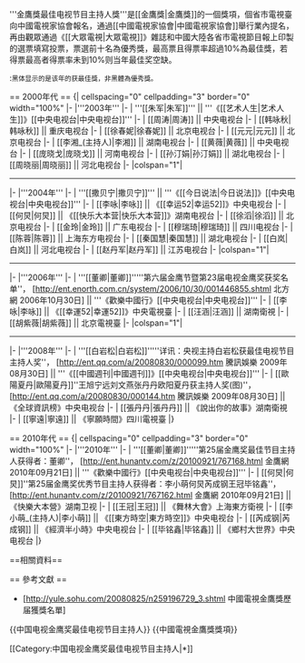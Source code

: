
'''金鷹獎最佳电视节目主持人獎'''是[[金鷹獎|金鷹獎]]的一個獎項，個省市電視臺向中國電視家協會報名，通過[[中國電視家協會|中國電視家協會]]舉行業內提名，再由觀眾通過《[[大眾電視|大眾電視]]》雜誌和中國大陸各省市電視節目報上印製的選票填寫投票，票選前十名為優秀獎，最高票且得票率超過10%為最佳獎，若得票最高者得票率未到10%则当年最佳奖空缺。

:<small>黑体显示的是该年的获最佳獎，非黑體為優秀獎。</small>

== 2000年代 ==
{| cellspacing="0" cellpadding="3" border="0" width="100%"
|-
|'''2003年'''
|-
| '''[[朱军|朱军]]''' || '''《[[艺术人生|艺术人生]]》[[中央电视台|中央电视台]]'''
|-
| [[周涛|周涛]] || 中央电视台
|-
| [[韩咏秋|韩咏秋]] || 重庆电视台
|-
| [[徐春妮|徐春妮]] || 北京电视台
|-
| [[元元|元元]] || 北京电视台
|-
| [[李湘_(主持人)|李湘]] || 湖南电视台
|-
| [[黄薇|黄薇]] || 中央电视台
|-
| [[庞晓戈|庞晓戈]] || 河南电视台
|-
| [[孙汀娟|孙汀娟]] || 湖北电视台
|-
| [[周晓丽|周晓丽]] || 河北电视台 
|-
|colspan="1"|<hr>
|-
|'''2004年'''
|-
| '''[[撒贝宁|撒贝宁]]''' || '''《[[今日说法|今日说法]]》[[中央电视台|中央电视台]]'''
|-
| [[李咏|李咏]] || 《[[幸运52|幸运52]]》中央电视台
|-
| [[何炅|何炅]] || 《[[快乐大本营|快乐大本营]]》湖南电视台
|-
| [[徐滔|徐滔]] || 北京电视台
|-
| [[金玲|金玲]] || 广东电视台
|-
| [[穆瑞琦|穆瑞琦]] || 四川电视台
|-
| [[陈蓉|陈蓉]] || 上海东方电视台
|-
| [[秦国慧|秦国慧]] || 湖北电视台
|-
| [[白岚|白岚]] || 河北电视台
|-
| [[赵丹军|赵丹军]] || 江苏电视台 
|-
|colspan="1"|<hr>
|-
|'''2006年'''
|-
| '''[[董卿|董卿]]'''<ref>''第六届金鹰节暨第23届电视金鹰奖获奖名单''， [http://ent.enorth.com.cn/system/2006/10/30/001446855.shtml 北方網 2006年10月30日] </ref> || '''《歡樂中國行》[[中央电视台|中央电视台]]'''
|-
| [[李咏|李咏]] || 《[[幸運52|幸運52]]》中央電視臺
|-
| [[汪涵|汪涵]] || 湖南衛視
|-
| [[胡紫薇|胡紫薇]] || 北京電視臺
|-
|colspan="1"|<hr>
|-
|'''2008年'''
|-
| '''[[白岩松|白岩松]]'''<ref>''详讯：央视主持白岩松获最佳电视节目主持人奖''， [http://ent.qq.com/a/20080830/000099.htm 騰訊娛樂 2009年08月30日] </ref>
 || '''《[[中國週刊|中國週刊]]》[[中央电视台|中央电视台]]'''
|-
| [[歐陽夏丹|歐陽夏丹]]<ref>''王旭宁远刘文燕张丹丹欧阳夏丹获主持人奖(图)''， [http://ent.qq.com/a/20080830/000144.htm 騰訊娛樂 2009年08月30日] </ref>
 || 《全球資訊榜》中央电视台
|-
| [[張丹丹|張丹丹]] || 《說出你的故事》湖南衛視
|-
| [[寧遠|寧遠]] || 《寧願時間》四川電視臺 
|}

== 2010年代 ==
{| cellspacing="0" cellpadding="3" border="0" width="100%"
|-
|'''2010年'''
|-
| '''[[董卿|董卿]]'''<ref>''第25届金鹰奖最佳节目主持人获得者：董卿''， [http://ent.hunantv.com/z/20100921/767168.html 金鷹網 2010年09月21日] </ref>
 || '''《歡樂中國行》[[中央电视台|中央电视台]]'''
|-
| [[何炅|何炅]]<ref>''第25届金鹰奖优秀节目主持人获得者：李小萌何炅芮成钢王冠毕铭鑫''， [http://ent.hunantv.com/z/20100921/767162.html 金鷹網 2010年09月21日] </ref>
 || 《快樂大本營》湖南卫视
|-
| [[王冠|王冠]] || 《舞林大會》上海東方衛視
|-
| [[李小萌_(主持人)|李小萌]] || 《[[東方時空|東方時空]]》中央电视台
|-
| [[芮成钢|芮成钢]] || 《經濟半小時》中央电视台
|-
| [[毕铭鑫|毕铭鑫]] || 《鄉村大世界》中央电视台
|}

==相關資料==
<references/>

== 參考文獻 ==
* [http://yule.sohu.com/20080825/n259196729_3.shtml 中國電視金鷹獎歷届獲獎名單]

{{中国电视金鹰奖最佳电视节目主持人}}
{{中國電視金鷹獎獎項}}

[[Category:中国电视金鹰奖最佳电视节目主持人|*]]